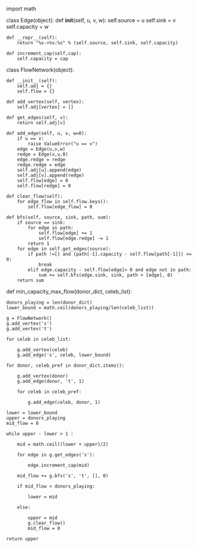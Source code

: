 

import math

class Edge(object):
    def __init__(self, u, v, w):
        self.source = u
        self.sink = v  
        self.capacity = w
    
    def __repr__(self):
        return "%s->%s:%s" % (self.source, self.sink, self.capacity)
    
    def increment_cap(self,cap):
        self.capacity = cap

class FlowNetwork(object):
    
    def __init__(self):
        self.adj = {}
        self.flow = {}
 
    def add_vertex(self, vertex):
        self.adj[vertex] = []
 
    def get_edges(self, v):
        return self.adj[v]
 
    def add_edge(self, u, v, w=0):
        if u == v:
            raise ValueError("u == v")
        edge = Edge(u,v,w)
        redge = Edge(v,u,0)
        edge.redge = redge
        redge.redge = edge
        self.adj[u].append(edge)
        self.adj[v].append(redge)
        self.flow[edge] = 0
        self.flow[redge] = 0
    
    def clear_flow(self):
        for edge_flow in self.flow.keys():
            self.flow[edge_flow] = 0

    def bfs(self, source, sink, path, sum):
        if source == sink:
            for edge in path:
                self.flow[edge] += 1
                self.flow[edge.redge] -= 1
            return 1     
        for edge in self.get_edges(source):
            if path !=[] and (path[-1].capacity - self.flow[path[-1]]) <= 0:
                break			
            elif edge.capacity - self.flow[edge]> 0 and edge not in path:
                sum += self.bfs(edge.sink, sink, path + [edge], 0)
        return sum

    
    
def min_capacity_max_flow(donor_dict, celeb_list):
    
    donors_playing = len(donor_dict)
    lower_bound = math.ceil(donors_playing/len(celeb_list))
    
    g = FlowNetwork()
    g.add_vertex('s')
    g.add_vertex('t')
    
    for celeb in celeb_list:
        
        g.add_vertex(celeb)
        g.add_edge('s', celeb, lower_bound)
            
    for donor, celeb_pref in donor_dict.items():
        
        g.add_vertex(donor)
        g.add_edge(donor, 't', 1)
        
        for celeb in celeb_pref:
            
            g.add_edge(celeb, donor, 1)          
        
    lower = lower_bound
    upper = donors_playing
    mid_flow = 0
    
    while upper - lower > 1 :    
        
        mid = math.ceil((lower + upper)/2)
        
        for edge in g.get_edges('s'):

            edge.increment_cap(mid)

        mid_flow += g.bfs('s', 't', [], 0)
        
        if mid_flow < donors_playing:
            
            lower = mid
            
        else:    
       
            upper = mid
            g.clear_flow()
            mid_flow = 0
    
    return upper
    
    
